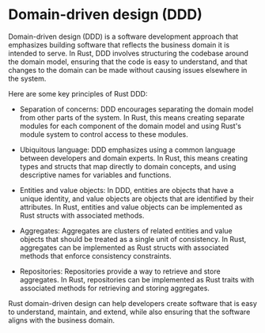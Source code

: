 # Domain-driven design (DDD)

Domain-driven design (DDD) is a software development approach that emphasizes building software that reflects the business domain it is intended to serve. In Rust, DDD involves structuring the codebase around the domain model, ensuring that the code is easy to understand, and that changes to the domain can be made without causing issues elsewhere in the system.

Here are some key principles of Rust DDD:

* Separation of concerns: DDD encourages separating the domain model from other parts of the system. In Rust, this means creating separate modules for each component of the domain model and using Rust's module system to control access to these modules.

* Ubiquitous language: DDD emphasizes using a common language between developers and domain experts. In Rust, this means creating types and structs that map directly to domain concepts, and using descriptive names for variables and functions.

* Entities and value objects: In DDD, entities are objects that have a unique identity, and value objects are objects that are identified by their attributes. In Rust, entities and value objects can be implemented as Rust structs with associated methods.

* Aggregates: Aggregates are clusters of related entities and value objects that should be treated as a single unit of consistency. In Rust, aggregates can be implemented as Rust structs with associated methods that enforce consistency constraints.

* Repositories: Repositories provide a way to retrieve and store aggregates. In Rust, repositories can be implemented as Rust traits with associated methods for retrieving and storing aggregates.

Rust domain-driven design can help developers create software that is easy to understand, maintain, and extend, while also ensuring that the software aligns with the business domain.